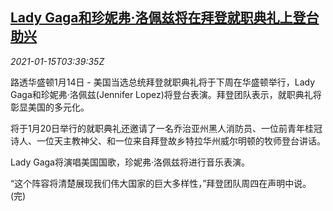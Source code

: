 <!--1610682870000-->
[Lady Gaga和珍妮弗·洛佩兹将在拜登就职典礼上登台助兴](https://cn.reuters.com/article/biden-ceremony-performers-0114-thur-idCNKBS29K0BS)
------

<div><i>2021-01-15T03:39:35Z</i></div><p>路透华盛顿1月14日 - 美国当选总统拜登就职典礼将于下周在华盛顿举行，Lady Gaga和珍妮弗·洛佩兹(Jennifer Lopez)将登台表演。拜登团队表示，就职典礼将彰显美国的多元化。</p><p>将于1月20日举行的就职典礼还邀请了一名乔治亚州黑人消防员、一位前青年桂冠诗人、一位天主教神父、和一位来自拜登故乡特拉华州威尔明顿的牧师登台讲话。</p><p>Lady Gaga将演唱美国国歌，珍妮弗·洛佩兹将进行音乐表演。</p><p>“这个阵容将清楚展现我们伟大国家的巨大多样性，”拜登团队周四在声明中说。(完)</p>

